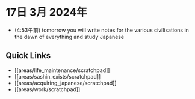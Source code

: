 # 17日 3月 2024年
- (4:53午前) tomorrow you will write notes for the various civilisations in the dawn of everything and study Japanese
 



## Quick Links
- [[areas/life_maintenance/scratchpad]]
- [[areas/sashin_exists/scratchpad]]
- [[areas/acquiring_japanese/scratchpad]]
- [[areas/work/scratchpad]]
